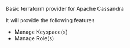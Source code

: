 Basic terraform provider for Apache Cassandra

It will provide the following features
- Manage Keyspace(s)
- Manage Role(s)
